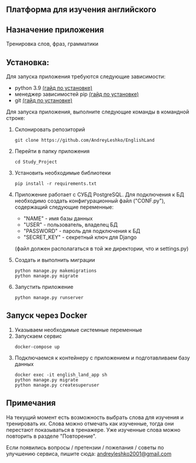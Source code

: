 ## Платформа для изучения английского

## Назначение приложения
Тренировка слов, фраз, грамматики


## Установка:

Для запуска приложения требуются следующие зависимости: 
- python 3.9 [(гайд по установке)](https://www.python.org/downloads/)
- менеджер зависимостей pip [(гайд по установке)](https://pip.pypa.io/en/stable/installation/)
- git [(гайд по установке)](https://git-scm.com/book/ru/v2/Введение-Установка-Git)

Для запуска приложения, выполните следующие команды в командной строке:
1. Склонировать репозиторий
    ```shell script
    git clone https://github.com/AndreyLeshko/EnglishLand
   ```
2. Перейти в папку приложения
    ```shell script
    cd Study_Project
   ```
3. Установить необходимые библиотеки
    ```shell script
   pip install -r requirements.txt   
    ```
4. Приложение работает с СУБД PostgreSQL. Для подключения к БД необходимо
создать конфигурационный файл ("CONF.py"), содержащий следующие переменные:
   
     - "NAME" - имя базы данных
     - "USER" - пользователь, владелец БД
     - "PASSWORD" - пароль для подключения к БД
     - "SECRET_KEY" - секретный ключ для Django
       
   (файл должен располагаться в той же директории, что и settings.py)

5. Создать и выполнить миграции
    ```shell script
    python manage.py makemigrations
    python manage.py migrate
    ```
   
6. Запустить приложение
    ```shell script
   python manage.py runserver 
    ```
   
## Запуск через Docker

1. Указываем необходимые системные переменные
2. Запускаем сервис 
   ```commandline
   docker-compose up
   ```
3. Подключаемся к контейнеру с приложением и подготавливаем базу данных
   ```commandline
   docker exec -it english_land_app sh
   python manage.py migrate
   python manage.py createsuperuser
   ```


## Примечания
На текущий момент есть возможность выбрать слова для изучения
и тренировать их. Слова можно отмечать как изученные, тогда они 
перестают показываться в тренажере. Уже изученные слова можно 
повторить в разделе "Повторение".

Если появились вопросы / претензии / пожелания / советы по улучшению сервиса, 
пишите сюда: andreyleshko2001@gmail.com


